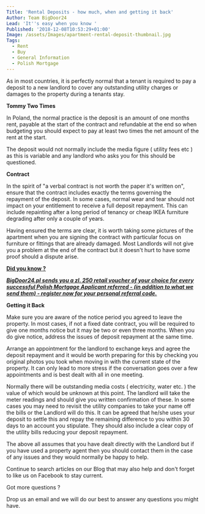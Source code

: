 ```yaml
---
Title: 'Rental Deposits - how much, when and getting it back'
Author: Team BigDoor24
Lead: 'It''s easy when you know '
Published: '2018-12-08T10:53:29+01:00'
Image: /assets/Images/apartment-rental-deposit-thumbnail.jpg
Tags:
  - Rent
  - Buy
  - General Information
  - Polish Mortgage
---
```

As in most countries, it is perfectly normal that a tenant is required to pay a deposit to a new landlord to cover any outstanding utility charges or damages to the property during a tenants stay.  

**Tommy Two Times**

In Poland, the normal practice is the deposit is an amount of one months rent, payable at the start of the contract and refundable at the end so when budgeting you should expect to pay at least two times the net amount of the rent at the start.

The deposit would not normally include the media figure ( utility fees etc ) as this is variable and any landlord who asks you for this should be questioned. 

**Contract**

In the spirit of "a verbal contract is not worth the paper it's written on", ensure that the contract includes exactly the terms governing the repayment of the deposit. In some cases, normal wear and tear should not impact on your entitlement to receive a full deposit repayment. This can include repainting after a long period of tenancy or cheap IKEA furniture degrading after only a couple of years. 

Having ensured the terms are clear, it is worth taking some pictures of the apartment when you are signing the contract with particular focus on furniture or fittings that are already damaged. Most Landlords will not give you a problem at the end of the contract but it doesn't hurt to have some proof should a dispute arise.

[**Did you know ?**](https://bigdoor24.pl/)

[_**BigDoor24.pl sends you a zl. 250 retail voucher of your choice for every successful Polish Mortgage Applicant referred - (in addition to what we send them) - register now for your personal referral code.**_](https://bigdoor24.pl/)

**Getting it Back**

Make sure you are aware of the notice period you agreed to leave the property. In most cases, if not a fixed date contract, you will be required to give one months notice but it may be two or even three months. When you do give notice, address the issues of deposit repayment at the same time. 

Arrange an appointment for the landlord to exchange keys and agree the deposit repayment and it would be worth preparing for this by checking you original photos you took when moving in with the current state of the property. It can only lead to more stress if the conversation goes over a few appointments and is best dealt with all in one meeting. 

Normally there will be outstanding media costs ( electricity, water etc. ) the value of which would be unknown at this point. The landlord will take the meter readings and should give you written confirmation of these. In some cases you may need to revisit the utility companies to take your name off the bills or the Landlord will do this. It can be agreed that he/she uses your deposit to settle this and repay the remaining difference to you within 30 days to an account you stipulate. They should also include a clear copy of the utility bills reducing your deposit repayment.

The above all assumes that you have dealt directly with the Landlord but if you have used a property agent then you should contact them in the case of any issues and they would normally be happy to help.

Continue to search articles on our Blog that may also help and don't forget to like us on Facebook to stay current.

Got more questions ?

Drop us an email and we will do our best to answer any questions you might have.
